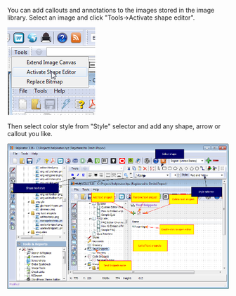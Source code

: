 You can add callouts and annotations to the images stored in the image library. Select an image and click "Tools->Activate shape editor".




![](images/editimage-shape.png "")




Then select color style from "Style" selector and add any shape, arrow or callout you like.




![](images/editimage.png "")
